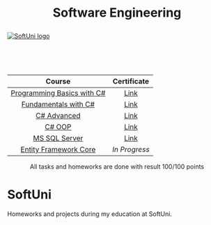 # <p align="center">Software Engineering<p>

<a href="https://softuni.bg/trainings/courses" rel="Courses">  ![SoftUni logo][logo] <a/>

[logo]: http://innovationstarterbox.bg/wp-content/uploads/2016/05/Softuni_logo_trasparent.png "Logo"

<br/>
<br/>
<br/>

   |**Course**|**Certificate**| 
   | :---:  | :---:  |
   |<a href="https://softuni.bg/trainings/2808/programming-basics-with-c-sharp-march-2020" > Programming Basics with C# </a>   | <a href="https://softuni.bg/certificates/details/81371/99d70d1e"> Link</a> |
   |<a href="https://softuni.bg/trainings/2830/csharp-fundamentals-may-2020"> Fundamentals with C# </a>| <a href="https://softuni.bg/certificates/details/86238/dcced4d2"> Link</a> |
   |<a href="https://softuni.bg/trainings/3007/csharp-advanced-september-2020"> C# Advanced </a>| <a href="https://softuni.bg/certificates/details/90411/003b73d8"> Link</a> |
   |<a href="https://softuni.bg/trainings/3008/csharp-oop-october-2020"> C# OOP </a>| <a href="https://softuni.bg/certificates/details/95831/26523c53"> Link</a> |
   |<a href="https://softuni.bg/trainings/3272/ms-sql-january-2021"> MS SQL Server </a>| <a href="https://softuni.bg/certificates/details/98015/bb686a60"> Link</a> |
   |<a href="https://softuni.bg/trainings/3221/entity-framework-core-february-2021"> Entity Framework Core </a>| *In Progress* |

<p align="center">All tasks and homeworks are done with result 100/100 points<p>

# SoftUni
Homeworks and projects during my education at SoftUni. 
